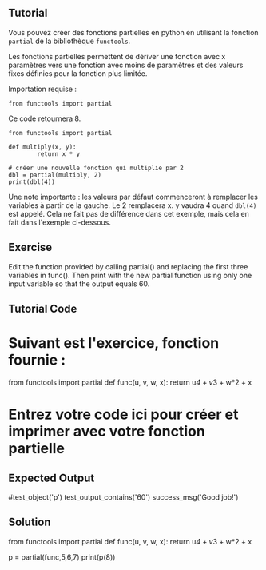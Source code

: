 Tutorial
--------

Vous pouvez créer des fonctions partielles en python en utilisant la fonction `partial` de la bibliothèque `functools`.

Les fonctions partielles permettent de dériver une fonction avec x paramètres vers une fonction avec moins de paramètres et des valeurs fixes définies pour la fonction plus limitée.

Importation requise :

    from functools import partial

Ce code retournera 8.

    from functools import partial
    
    def multiply(x, y):
            return x * y
    
    # créer une nouvelle fonction qui multiplie par 2
    dbl = partial(multiply, 2)
    print(dbl(4))

Une note importante : les valeurs par défaut commenceront à remplacer les variables à partir de la gauche. Le 2 remplacera x. y vaudra 4 quand `dbl(4)` est appelé. Cela ne fait pas de différence dans cet exemple, mais cela en fait dans l'exemple ci-dessous.

Exercise
--------
Edit the function provided by calling partial() and replacing the first three variables in func(). Then print with the new partial function using only one input variable so that the output equals 60.

Tutorial Code
-------------
# Suivant est l'exercice, fonction fournie :
from functools import partial
def func(u, v, w, x):
    return u*4 + v*3 + w*2 + x
# Entrez votre code ici pour créer et imprimer avec votre fonction partielle

Expected Output
---------------
#test_object('p')
test_output_contains('60')
success_msg('Good job!')

Solution
--------
from functools import partial
def func(u, v, w, x):
    return u*4 + v*3 + w*2 + x

p = partial(func,5,6,7)
print(p(8))